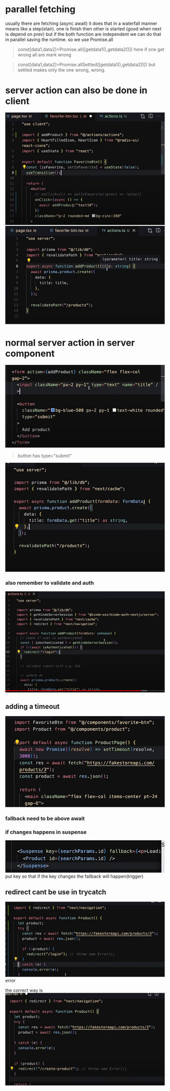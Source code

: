# parallel fetching
usually there are fetching (async await) it does that in a waterfall manner means like a step(stair). one is finish then other is started (good when next is depend on prev) but if the both function are independent we can do that in parallel saving the runtime.
so we use Promise.all
> const[data1,data2]=Promise.all([getdata1(),getdata2()])
here if one get wrong all are mark wrong

> const[data1,data2]=Promise.allSettled([getdata1(),getdata2()])
but settled makes only the one wrong, wrong.

# server action can also be done in client
![demo](demoimage/image.png)
![serveraction](demoimage/image-1.png)

# normal server action in server component
![server demo](demoimage/image-2.png) 
> button has type="submit"

![serveractionform](demoimage/image-3.png)

### also remember to validate and auth
![alt text](demoimage/image-4.png)

## adding a timeout
![alt text](demoimage/image-5.png)

### fallback need to be above await

### if changes happens in suspense
![alt text](demoimage/image-6.png)
put key so that if the key changes the fallback will happen(trigger)

## redirect cant be use in trycatch
![alt text](demoimage/image-7.png)
error

the correct way is 
![alt text](demoimage/image-8.png)